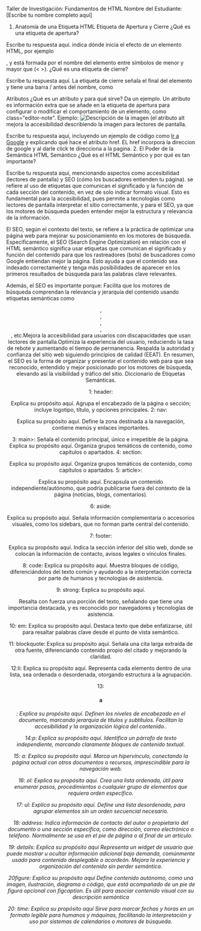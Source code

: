 Taller de Investigación: Fundamentos de HTML
Nombre del Estudiante: [Escribe tu nombre completo aquí]

1. Anatomía de una Etiqueta HTML
Etiqueta de Apertura y Cierre
¿Qué es una etiqueta de apertura?

Escribe tu respuesta aquí.
indica dónde inicia el efecto de un elemento HTML, por ejemplo <p>, y está formada por el nombre del elemento entre símbolos de menor y mayor que (< >).
¿Qué es una etiqueta de cierre?

Escribe tu respuesta aquí.
La etiqueta de cierre señala el final del elemento y tiene una barra / antes del nombre, como </p>
Atributos
¿Qué es un atributo y para qué sirve? Da un ejemplo.
Un atributo es información extra que se añade en la etiqueta de apertura para configurar o modificar el comportamiento de un elemento, como class="editor-note". Ejemplo: <img src="foto.png" alt="Descripción de la imagen"> (el atributo alt mejora la accesibilidad describiendo la imagen para lectores de pantalla.

Escribe tu respuesta aquí, incluyendo un ejemplo de código como <a href="https://google.com">Ir a Google</a> y explicando qué hace el atributo href.
EL href incorpora la direccion de google y al darle click te direcciona a la pagina.
2. El Poder de la Semántica
HTML Semántico
¿Qué es el HTML Semántico y por qué es tan importante?

Escribe tu respuesta aquí, mencionando aspectos como accesibilidad (lectores de pantalla) y SEO (cómo los buscadores entienden tu página).
se refiere al uso de etiquetas que comunican el significado y la función de cada sección del contenido, en vez de solo indicar formato visual. Esto es fundamental para la accesibilidad, pues permite a tecnologías como lectores de pantalla interpretar el sitio correctamente, y para el SEO, ya que los motores de búsqueda pueden entender mejor la estructura y relevancia de la información.

El SEO, según el contexto del texto, se refiere a la práctica de optimizar una página web para mejorar su posicionamiento en los motores de búsqueda. Específicamente, el SEO (Search Engine Optimization) en relación con el HTML semántico significa usar etiquetas que comunican el significado y función del contenido para que los rastreadores (bots) de buscadores como Google entiendan mejor la página. Esto ayuda a que el contenido sea indexado correctamente y tenga más posibilidades de aparecer en los primeros resultados de búsqueda para las palabras clave relevantes.

Además, el SEO es importante porque: Facilita que los motores de búsqueda comprendan la relevancia y jerarquía del contenido usando etiquetas semánticas como <header>, <nav>, <article>, <section>, <footer>, etc.Mejora la accesibilidad para usuarios con discapacidades que usan lectores de pantalla.Optimiza la experiencia del usuario, reduciendo la tasa de rebote y aumentando el tiempo de permanencia.
Respalda la autoridad y confianza del sitio web siguiendo principios de calidad (EEAT).
En resumen, el SEO es la forma de organizar y presentar el contenido web para que sea reconocido, entendido y mejor posicionado por los motores de búsqueda, elevando así la visibilidad y tráfico del sitio.
Diccionario de Etiquetas Semánticas.

1: header:

Explica su propósito aquí.
Agrupa el encabezado de la página o sección; incluye logotipo, título, y opciones principales.
2: nav:

Explica su propósito aquí.
Define la zona destinada a la navegación, contiene menús y enlaces importantes.

3: main>:
Señala el contenido principal, único e irrepetible de la página.
Explica su propósito aquí.
Organiza grupos temáticos de contenido, como capítulos o apartados.
4: section:

Explica su propósito aquí.
Organiza grupos temáticos de contenido, como capítulos o apartados.
5: article>:

Explica su propósito aquí.
Encapsula un contenido independiente/autónomo, que podría publicarse fuera del contexto de la página (noticias, blogs, comentarios).

6: aside:

Explica su propósito aquí.
Señala información complementaria o accesorios visuales, como los sidebars, que no forman parte central del contenido.

7: footer:

Explica su propósito aquí.
Indica la sección inferior del sitio web, donde se colocan la información de contacto, avisos legales o vínculos finales.

8: code:
Explica su propósito aquí.
 Muestra bloques de código, diferenciándolos del texto común y ayudando a la interpretación correcta por parte de humanos y tecnologías de asistencia.

9: strong:
Explica su propósito aquí.

Resalta con fuerza una porción del texto, señalando que tiene una importancia destacada, y es reconocido por navegadores y tecnologías de asistencia.

10: em:
Explica su propósito aquí.
Destaca texto que debe enfatizarse, útil para resaltar palabras clave desde el punto de vista semántico.

11: blockquote:
Explica su propósito aquí.
Señala una cita larga extraída de otra fuente, diferenciando contenido propio del citado y mejorando la claridad.

12:li:
Explica su propósito aquí.
 Representa cada elemento dentro de una lista, sea ordenada o desordenada, otorgando estructura a la agrupación.

13: <h1> a <h6>:
Explica su propósito aquí.
 Definen los niveles de encabezado en el documento, marcando jerarquía de títulos y subtítulos. Facilitan la accesibilidad y la organización lógica del contenido..

14:p:
Explica su propósito aquí.
 Identifica un párrafo de texto independiente, marcando claramente bloques de contenido textual.

15: a:
Explica su propósito aquí.
 Marca un hipervínculo, conectando la página actual con otros documentos o recursos, imprescindible para la navegación web.

16: ol:
Explica su propósito aquí.
 Crea una lista ordenada, útil para enumerar pasos, procedimientos o cualquier grupo de elementos que requiera orden específico.

17: ul:
Explica su propósito aquí.
 Define una lista desordenada, para agrupar elementos sin un orden secuencial necesario.

 18: address: Indica información de contacto del autor o propietario del documento o una sección específica, como dirección, correo electrónico o teléfono. Normalmente se usa en el pie de página o al final de un artículo.

 19: details: 
 Explica su propósito aquí
 Representa un widget de usuario que puede mostrar u ocultar información adicional bajo demanda, comúnmente usado para contenido desplegable o acordeón. Mejora la experiencia y organización del contenido sin perder semántica.

 20figure:
 Explica su propósito aquí
Define contenido autónomo, como una imagen, ilustración, diagrama o código, que está acompañado de un pie de figura opcional con figcaption. Es útil para asociar contenido visual con su descripción semántica

20: time:
Explica su propósito aquí
 Sirve para marcar fechas y horas en un formato legible para humanos y máquinas, facilitando la interpretación y uso por sistemas de calendarios o motores de búsqueda.
 
